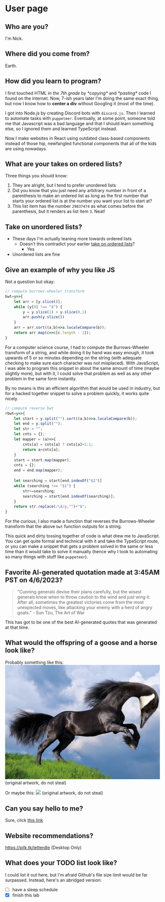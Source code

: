 # User page
## Who are you?
I'm Nick.
## Where did you come from?
Earth.
## How did you learn to program?
I first touched HTML *in the 7th grade* by *\*copying\** and *\*pasting\** code I found on the internet. Now, 7-ish years later I'm doing the same exact thing, but now I know how to **center a div** without Googling it (most of the time).

I got into Node.js by creating Discord bots with `discord.js`. Then I learned to automate tasks with `puppeteer`. Eventually, at some point, someone told me that Javascript was a bad language and that I should learn something else, so I ignored them and learned TypeScript instead. 

Now I make websites in React using outdated class-based components instead of those hip, newfangled functional components that all of the kids are using nowadays. 

## What are your takes on ordered lists?
Three things you should know:
1) They are alright, but I tend to prefer unordered lists
1) Did you know that you just need any arbitrary number in front of a parenthesis to make an ordered list as long as the first number that starts your ordered list is at the number you want your list to start at?
29837474) This list item has the number `29837474` as what comes before the parenthesis, but it renders as list item `3`. Neat!

## Take on unordered lists?
- These days I'm actually leaning more towards ordered lists
	- Doesn't this contradict your earlier [take on ordered lists](#what-are-your-takes-on-ordered-lists)?
		- Yes
- Unordered lists are fine

## Give an example of why you like JS
Not a question but okay:
```js
// compute burrows-wheeler transform
bwt=y=>{
	let arr = [y.slice()];
	while (y[0] !== "$") {
		y = y.slice(1) + y.slice(0,1)
		arr.push(y.slice())
	}
	arr = arr.sort((a,b)=>a.localeCompare(b));
	return arr.map(c=>c[c.length - 1]);
}
```
For a computer science course, I had to compute the Burrows-Wheeler transform of a string, and while doing it by hand was easy enough, it took upwards of 5 or so minutes depending on the string (with adequate checking to make sure each character was not misplaced). With JavaScript, I was able to program this snippet in about the same amount of time (maybe slightly more), but with it, I could solve that problem as well as any other problem in the same form instantly. 

By no means is this an efficient algorithm that would be used in industry, but for a hacked together snippet to solve a problem quickly, it works quite nicely.
```js
// compute reverse bwt
rbwt=y=>{
	let start = y.split("").sort((a,b)=>a.localeCompare(b));
	let end = y.split("");
	let str = "";
	let cnts = {};
	let mapper = (a)=>{
		cnts[a] = cnts[a] ? cnts[a]+1:1;
		return a+cnts[a];
	}
	start = start.map(mapper);
	cnts = {};
	end = end.map(mapper);
	
	let searching = start[end.indexOf("$1")]
	while (searching !== "$1") {
		str+=searching;
		searching = start[end.indexOf(searching)];
	}
	return str.replace(/\d/g,"")+"$";
}
```
For the curious, I also made a function that reverses the Burrows-Wheeler transform that the above `bwt` function outputs for a string.

This quick and dirty tossing together of code is what drew me to JavaScript. You can get quite formal and technical with it and take the TypeScript route, or you can make a snippet that gets a problem solved in the same or less time than it would take to solve it manually (hence why I took to automating so many things with stuff like `puppeteer`).

## Favorite AI-generated quotation made at 3:45AM PST on 4/6/2023?

> "Cunning generals devise their plans carefully, but the wisest generals know when to throw caution to the wind and just wing it. After all, sometimes the greatest victories come from the most unexpected moves, like attacking your enemy with a herd of angry goats." - Sun Tzu, The Art of War

This has got to be one of the best AI-generated quotes that was generated at that time.

## What would the offspring of a goose and a horse look like?

Probably something like this:
![](/screenshots/gorse2.png)
(original artwork, do not steal)

Or maybe this:
![](/screenshots/gorse3.png)
(original artwork, do not steal)

## Can you say hello to me?
Sure, click [this link](/the.md)

## Website recommendations?
https://pilk.tk/letterdle (Desktop Only)

## What does your TODO list look like?
I could list it out here, but I'm afraid Github's file size limit would be far surpassed.
Instead, here's an abridged version:
- [ ] have a sleep schedule
- [x] finish this lab
